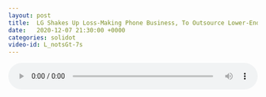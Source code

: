 ```yaml
---
layout: post
title:  LG Shakes Up Loss-Making Phone Business, To Outsource Lower-End Models
date:   2020-12-07 21:30:00 +0000
categories: solidot
video-id: L_notsGt-7s
---
```


<audio src="/assets/e18067fa8ff1470f16778a7cdf0066dc.mp3" style="width: 100%;" controls></audio>

